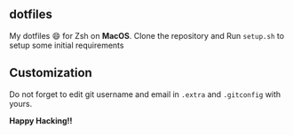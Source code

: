 dotfiles
---------
My dotfiles :smile: for Zsh on **MacOS**. Clone the repository and Run `setup.sh` to setup some initial requirements 

Customization
-------------
Do not forget to edit git username and email in `.extra` and `.gitconfig` with yours.

**Happy Hacking!!**

